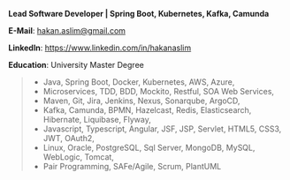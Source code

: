**Lead Software Developer | Spring Boot, Kubernetes, Kafka, Camunda**

**E-Mail**: hakan.aslim@gmail.com

**LinkedIn**: https://www.linkedin.com/in/hakanaslim

**Education**: University Master Degree

> * Java, Spring Boot, Docker, Kubernetes, AWS, Azure,
> * Microservices, TDD, BDD, Mockito, Restful, SOA Web Services,
> * Maven, Git, Jira, Jenkins, Nexus, Sonarqube, ArgoCD,
> * Kafka, Camunda, BPMN, Hazelcast, Redis, Elasticsearch, Hibernate, Liquibase, Flyway,
> * Javascript, Typescript, Angular, JSF, JSP, Servlet, HTML5, CSS3, JWT, OAuth2,
> * Linux, Oracle, PostgreSQL, Sql Server, MongoDB, MySQL, WebLogic, Tomcat,
> * Pair Programming, SAFe/Agile, Scrum, PlantUML
